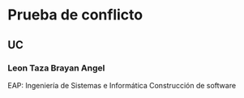 # Prueba de conflicto
## UC
### Leon Taza Brayan Angel
EAP: Ingeniería de Sistemas e Informática
Construcción de software